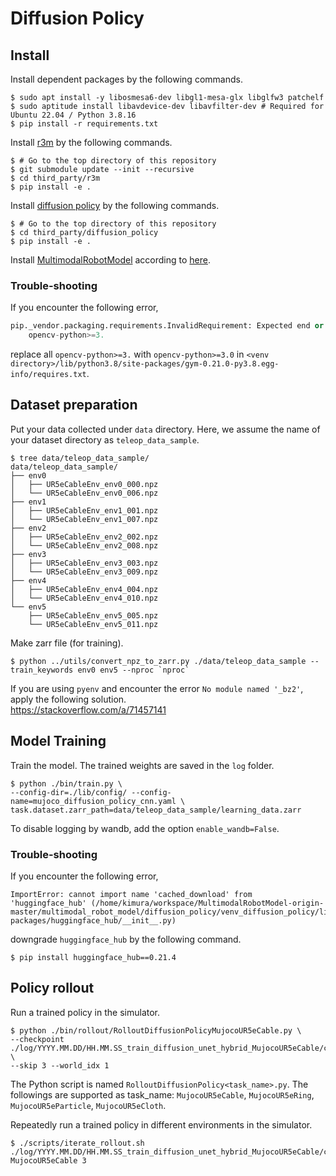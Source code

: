 # Diffusion Policy

## Install

Install dependent packages by the following commands.
```console
$ sudo apt install -y libosmesa6-dev libgl1-mesa-glx libglfw3 patchelf
$ sudo aptitude install libavdevice-dev libavfilter-dev # Required for Ubuntu 22.04 / Python 3.8.16
$ pip install -r requirements.txt
```

Install [r3m](https://github.com/facebookresearch/r3m) by the following commands.
```console
$ # Go to the top directory of this repository
$ git submodule update --init --recursive
$ cd third_party/r3m
$ pip install -e .
```

Install [diffusion policy](https://github.com/real-stanford/diffusion_policy) by the following commands.
```console
$ # Go to the top directory of this repository
$ cd third_party/diffusion_policy
$ pip install -e .
```

Install [MultimodalRobotModel](https://github.com/isri-aist/MultimodalRobotModel) according to [here](../../README.md#Install).

### Trouble-shooting

If you encounter the following error,
```python
pip._vendor.packaging.requirements.InvalidRequirement: Expected end or semicolon (after version specifier)
    opencv-python>=3.
```
replace all `opencv-python>=3.` with `opencv-python>=3.0` in `<venv directory>/lib/python3.8/site-packages/gym-0.21.0-py3.8.egg-info/requires.txt`.

## Dataset preparation

Put your data collected under `data` directory. Here, we assume the name of your dataset directory as `teleop_data_sample`.

```console
$ tree data/teleop_data_sample/
data/teleop_data_sample/
├── env0
│   ├── UR5eCableEnv_env0_000.npz
│   └── UR5eCableEnv_env0_006.npz
├── env1
│   ├── UR5eCableEnv_env1_001.npz
│   └── UR5eCableEnv_env1_007.npz
├── env2
│   ├── UR5eCableEnv_env2_002.npz
│   └── UR5eCableEnv_env2_008.npz
├── env3
│   ├── UR5eCableEnv_env3_003.npz
│   └── UR5eCableEnv_env3_009.npz
├── env4
│   ├── UR5eCableEnv_env4_004.npz
│   └── UR5eCableEnv_env4_010.npz
└── env5
    ├── UR5eCableEnv_env5_005.npz
    └── UR5eCableEnv_env5_011.npz
```

Make zarr file (for training).

```console
$ python ../utils/convert_npz_to_zarr.py ./data/teleop_data_sample --train_keywords env0 env5 --nproc `nproc`
```

If you are using `pyenv` and encounter the error `No module named '_bz2'`, apply the following solution.  
https://stackoverflow.com/a/71457141

## Model Training

Train the model. The trained weights are saved in the `log` folder.

```console
$ python ./bin/train.py \
--config-dir=./lib/config/ --config-name=mujoco_diffusion_policy_cnn.yaml \
task.dataset.zarr_path=data/teleop_data_sample/learning_data.zarr
```
To disable logging by wandb, add the option `enable_wandb=False`.

### Trouble-shooting

If you encounter the following error,
```console
ImportError: cannot import name 'cached_download' from 'huggingface_hub' (/home/kimura/workspace/MultimodalRobotModel-origin-master/multimodal_robot_model/diffusion_policy/venv_diffusion_policy/lib/python3.8/site-packages/huggingface_hub/__init__.py)
```
downgrade `huggingface_hub` by the following command.
```console
$ pip install huggingface_hub==0.21.4
```

## Policy rollout

Run a trained policy in the simulator.

```console
$ python ./bin/rollout/RolloutDiffusionPolicyMujocoUR5eCable.py \
--checkpoint ./log/YYYY.MM.DD/HH.MM.SS_train_diffusion_unet_hybrid_MujocoUR5eCable/checkpoints/200.ckpt \
--skip 3 --world_idx 1
```
The Python script is named `RolloutDiffusionPolicy<task_name>.py`. The followings are supported as task_name: `MujocoUR5eCable`, `MujocoUR5eRing`, `MujocoUR5eParticle`, `MujocoUR5eCloth`.

Repeatedly run a trained policy in different environments in the simulator.

```console
$ ./scripts/iterate_rollout.sh ./log/YYYY.MM.DD/HH.MM.SS_train_diffusion_unet_hybrid_MujocoUR5eCable/checkpoints/200.ckpt MujocoUR5eCable 3
```
